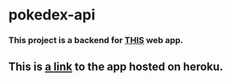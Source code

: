 # pokedex-api

### This project is a backend for [THIS](https://github.com/noamgolani/pokedex/tree/gabby-back) web app.
 
## This is [a link](https://cyber4spokedex.herokuapp.com/) to the app hosted on heroku.
